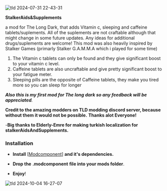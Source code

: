 ![tld 2024-07-31 22-43-31](https://github.com/user-attachments/assets/4a2df62e-4ed8-4ec2-8761-305f90282f73)



**StalkerAids&Supplements**


a mod for The Long Dark, that adds Vitamin c, sleeping and caffeine tablets/suplements.
All of the suplements are not craftable although that might change in some future updates.
Any ideas for additional drugs/suplements are welcome!
This mod was also heavily inspired by Stalker Games (primarly Stalker G.A.M.M.A  which i played for some time)

1. The Vitamin c tablets can only be found and they give significant boost to your vitamin c level.
2. Caffeine tablets are also uncraftable and give pretty significant boost to your fatigue meter.
3. Sleeping pills are the opposite of Caffeine tablets, they make you tired more so you can sleep for longer

_**Also this is my first mod for The long dark so any feedback will be appreciated**._

**Credit to the amazing modders on TLD modding discord server, because without them it would not be possible.**
**Thanks alot Everyone!**

-**Big thanks to Elderly-Emre for making turkish localization for stalkerAidsAndSupplements.**

### Installation

- **Install** [[Modcomponent](https://github.com/dommrogers/ModComponent/releases/tag/6.3.1)] **and it's dependencies.**

- **Drop the** **.modcomponent** **file into your mods folder**.
- **Enjoy**!

![tld 2024-10-04 16-27-07](https://github.com/user-attachments/assets/8edc350e-b066-4201-b0a4-0b82056cf911)
